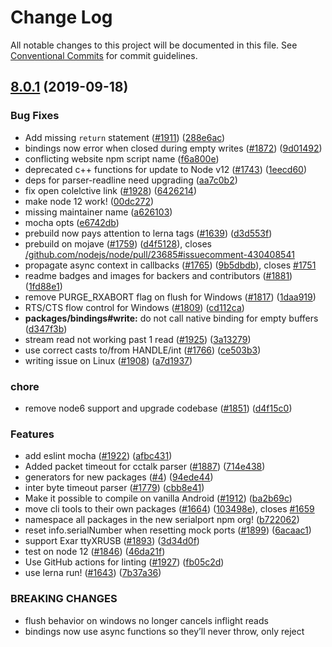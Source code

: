 # Change Log

All notable changes to this project will be documented in this file.
See [Conventional Commits](https://conventionalcommits.org) for commit guidelines.

## [8.0.1](https://github.com/node-serialport/node-serialport/compare/v6.2.2...v8.0.1) (2019-09-18)


### Bug Fixes

* Add missing `return` statement ([#1911](https://github.com/node-serialport/node-serialport/issues/1911)) ([288e6ac](https://github.com/node-serialport/node-serialport/commit/288e6ac))
* bindings now error when closed during empty writes ([#1872](https://github.com/node-serialport/node-serialport/issues/1872)) ([9d01492](https://github.com/node-serialport/node-serialport/commit/9d01492))
* conflicting website npm script name ([f6a800e](https://github.com/node-serialport/node-serialport/commit/f6a800e))
* deprecated c++ functions for update to Node v12 ([#1743](https://github.com/node-serialport/node-serialport/issues/1743)) ([1eecd60](https://github.com/node-serialport/node-serialport/commit/1eecd60))
* deps for parser-readline need upgrading ([aa7c0b2](https://github.com/node-serialport/node-serialport/commit/aa7c0b2))
* fix open colelctive link ([#1928](https://github.com/node-serialport/node-serialport/issues/1928)) ([6426214](https://github.com/node-serialport/node-serialport/commit/6426214))
* make node 12 work! ([00dc272](https://github.com/node-serialport/node-serialport/commit/00dc272))
* missing maintainer name ([a626103](https://github.com/node-serialport/node-serialport/commit/a626103))
* mocha opts ([e6742db](https://github.com/node-serialport/node-serialport/commit/e6742db))
* prebuild now pays attention to lerna tags ([#1639](https://github.com/node-serialport/node-serialport/issues/1639)) ([d3d553f](https://github.com/node-serialport/node-serialport/commit/d3d553f))
* prebuild on mojave ([#1759](https://github.com/node-serialport/node-serialport/issues/1759)) ([d4f5128](https://github.com/node-serialport/node-serialport/commit/d4f5128)), closes [/github.com/nodejs/node/pull/23685#issuecomment-430408541](https://github.com//github.com/nodejs/node/pull/23685/issues/issuecomment-430408541)
* propagate async context in callbacks ([#1765](https://github.com/node-serialport/node-serialport/issues/1765)) ([9b5dbdb](https://github.com/node-serialport/node-serialport/commit/9b5dbdb)), closes [#1751](https://github.com/node-serialport/node-serialport/issues/1751)
* readme badges and images for backers and contributors ([#1881](https://github.com/node-serialport/node-serialport/issues/1881)) ([1fd88e1](https://github.com/node-serialport/node-serialport/commit/1fd88e1))
* remove PURGE_RXABORT flag on flush for Windows ([#1817](https://github.com/node-serialport/node-serialport/issues/1817)) ([1daa919](https://github.com/node-serialport/node-serialport/commit/1daa919))
* RTS/CTS flow control for Windows ([#1809](https://github.com/node-serialport/node-serialport/issues/1809)) ([cd112ca](https://github.com/node-serialport/node-serialport/commit/cd112ca))
* **packages/bindings#write:** do not call native binding for empty buffers ([d347f3b](https://github.com/node-serialport/node-serialport/commit/d347f3b))
* stream read not working past 1 read ([#1925](https://github.com/node-serialport/node-serialport/issues/1925)) ([3a13279](https://github.com/node-serialport/node-serialport/commit/3a13279))
* use correct casts to/from HANDLE/int ([#1766](https://github.com/node-serialport/node-serialport/issues/1766)) ([ce503b3](https://github.com/node-serialport/node-serialport/commit/ce503b3))
* writing issue on Linux ([#1908](https://github.com/node-serialport/node-serialport/issues/1908)) ([a7d1937](https://github.com/node-serialport/node-serialport/commit/a7d1937))


### chore

* remove node6 support and upgrade codebase ([#1851](https://github.com/node-serialport/node-serialport/issues/1851)) ([d4f15c0](https://github.com/node-serialport/node-serialport/commit/d4f15c0))


### Features

* add eslint mocha ([#1922](https://github.com/node-serialport/node-serialport/issues/1922)) ([afbc431](https://github.com/node-serialport/node-serialport/commit/afbc431))
* Added packet timeout for cctalk parser ([#1887](https://github.com/node-serialport/node-serialport/issues/1887)) ([714e438](https://github.com/node-serialport/node-serialport/commit/714e438))
* generators for new packages ([#4](https://github.com/node-serialport/node-serialport/issues/4)) ([94ede44](https://github.com/node-serialport/node-serialport/commit/94ede44))
* inter byte timeout parser ([#1779](https://github.com/node-serialport/node-serialport/issues/1779)) ([cbb8e41](https://github.com/node-serialport/node-serialport/commit/cbb8e41))
* Make it possible to compile on vanilla Android ([#1912](https://github.com/node-serialport/node-serialport/issues/1912)) ([ba2b69c](https://github.com/node-serialport/node-serialport/commit/ba2b69c))
* move cli tools to their own packages ([#1664](https://github.com/node-serialport/node-serialport/issues/1664)) ([103498e](https://github.com/node-serialport/node-serialport/commit/103498e)), closes [#1659](https://github.com/node-serialport/node-serialport/issues/1659)
* namespace all packages in the new serialport npm org! ([b722062](https://github.com/node-serialport/node-serialport/commit/b722062))
* reset info.serialNumber when resetting mock ports ([#1899](https://github.com/node-serialport/node-serialport/issues/1899)) ([6acaac1](https://github.com/node-serialport/node-serialport/commit/6acaac1))
* support Exar ttyXRUSB ([#1893](https://github.com/node-serialport/node-serialport/issues/1893)) ([3d34d0f](https://github.com/node-serialport/node-serialport/commit/3d34d0f))
* test on node 12 ([#1846](https://github.com/node-serialport/node-serialport/issues/1846)) ([46da21f](https://github.com/node-serialport/node-serialport/commit/46da21f))
* Use GitHub actions for linting ([#1927](https://github.com/node-serialport/node-serialport/issues/1927)) ([fb05c2d](https://github.com/node-serialport/node-serialport/commit/fb05c2d))
* use lerna run! ([#1643](https://github.com/node-serialport/node-serialport/issues/1643)) ([7b37a36](https://github.com/node-serialport/node-serialport/commit/7b37a36))


### BREAKING CHANGES

* flush behavior on windows no longer cancels inflight reads
* bindings now use async functions so they’ll never throw, only reject
